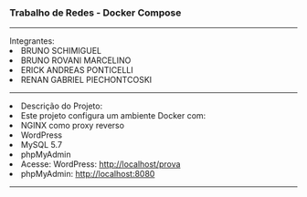 <h3>Trabalho de Redes - Docker Compose</h3>
<hr></hr>
Integrantes:
<br>
<li>BRUNO SCHIMIGUEL
<li>BRUNO ROVANI MARCELINO
<li>ERICK ANDREAS PONTICELLI
<li>RENAN GABRIEL PIECHONTCOSKI
  <hr></hr>
<li>Descrição do Projeto:
<li>Este projeto configura um ambiente Docker com:
</hr>
  <br>
<li>NGINX como proxy reverso
<li>WordPress
<li>MySQL 5.7
<li>phpMyAdmin
<li>Acesse: WordPress: <a href="http://localhost/prova">http://localhost/prova</a>
<li>phpMyAdmin: <a href="http://localhost:8080">http://localhost:8080</a>
<hr></hr>
